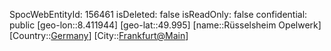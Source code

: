 ﻿---
location: [49.995,8.411944]
type: Station
tags:
- geo/Station

---
SpocWebEntityId: 156461
isDeleted: false
isReadOnly: false
confidential: public
[geo-lon::8.411944]
[geo-lat::49.995]
[name::Rüsselsheim Opelwerk]
[Country::[Germany](geo/Continent/Europe/Germany.md)]
[City::[Frankfurt@Main](geo/Continent/Europe/Germany/Hessen/Frankfurt@Main.md)]

